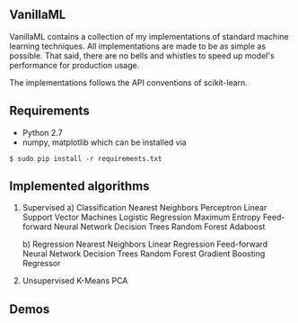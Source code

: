 ## VanillaML
VanillaML contains a collection of my implementations of standard machine learning techniques. All implementations
are made to be as simple as possible. That said, there are no bells and whistles to speed up model's performance
for production usage.

The implementations follows the API conventions of scikit-learn.

## Requirements
* Python 2.7
* numpy, matplotlib which can be installed via

```
$ sudo pip install -r requirements.txt
```

## Implemented algorithms
1) Supervised
    a) Classification
        Nearest Neighbors
        Perceptron
        Linear Support Vector Machines
        Logistic Regression
        Maximum Entropy
        Feed-forward Neural Network
        Decision Trees
        Random Forest
        Adaboost

    b) Regression
        Nearest Neighbors
        Linear Regression
        Feed-forward Neural Network
        Decision Trees
        Random Forest
        Gradient Boosting Regressor

2) Unsupervised
    K-Means
    PCA

## Demos
